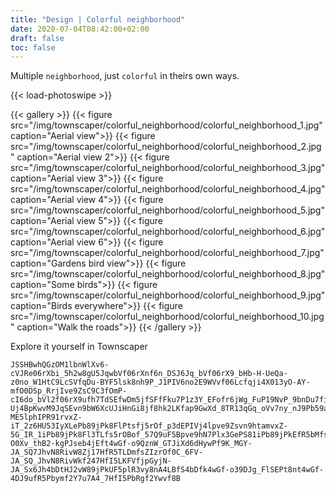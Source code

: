 ```yaml
---
title: "Design | Colorful neighborhood"
date: 2020-07-04T08:42:00+02:00
draft: false
toc: false
---
```


Multiple `neighborhood`, just `colorful` in theirs own ways.

{{< load-photoswipe >}}

{{< gallery >}}
  {{< figure src="/img/townscaper/colorful_neighborhood/colorful_neighborhood_1.jpg" caption="Aerial view">}}
  {{< figure src="/img/townscaper/colorful_neighborhood/colorful_neighborhood_2.jpg" caption="Aerial view 2">}}
  {{< figure src="/img/townscaper/colorful_neighborhood/colorful_neighborhood_3.jpg" caption="Aerial view 3">}}
  {{< figure src="/img/townscaper/colorful_neighborhood/colorful_neighborhood_4.jpg" caption="Aerial view 4">}}
  {{< figure src="/img/townscaper/colorful_neighborhood/colorful_neighborhood_5.jpg" caption="Aerial view 5">}}
  {{< figure src="/img/townscaper/colorful_neighborhood/colorful_neighborhood_6.jpg" caption="Aerial view 6">}}
  {{< figure src="/img/townscaper/colorful_neighborhood/colorful_neighborhood_7.jpg" caption="Gardens bird view">}}
  {{< figure src="/img/townscaper/colorful_neighborhood/colorful_neighborhood_8.jpg" caption="Some birds">}}
  {{< figure src="/img/townscaper/colorful_neighborhood/colorful_neighborhood_9.jpg" caption="Birds everywhere">}}
  {{< figure src="/img/townscaper/colorful_neighborhood/colorful_neighborhood_10.jpg" caption="Walk the roads">}}
{{< /gallery >}}

Explore it yourself in Townscaper

```text
JSSHBwhQGzOM1lbnWlXv6-cVJRe06rXbi_5h2w8gU5JqwbVf06rXnf6n_DSJ6Jq_bVf06rX9_bHb-H-UeQa-z0no_W1HtC9LcSVfqDu-BYF5lsk8nh9P_J1PIV6no2E9WVvf06Lcfqji4X013yO-AY-mfO0DSp_RrjIve9ZsC9C3fOmP-cI6do_bVl2f06rX9ufh7TdSEfwDm5jfSFfFku7P1z3Y_EFofr6jWg_FuP19NvP_9bnDu7fiznWWvy85nvD17_lpd3PR9tqd3Ps9pOamv5JR8nI5LK5nWivy8VnP-Uj4BpKwvM9JqSEvn9bW6XcUJiHnGi8jf8hk2LKfap9GwXd_8TR13qGq_oVv7ny_nJ9Pb59a0W1nlKq_Hb89j9DJfR5bMfs5rOf_pz8TUlufr6jWf96fozXXiPHNE5PX5faynNWvf8hkvy8VnP-ME5lphIPR91rvxZ-iT_2z6HU53IyXLePb89jPk8FlPtsfj5rOf_p3dEPIVj4lpve9Zsvn9htamvxZ-5G_IR_1iPb89jPk8Fl3TLfs5rOBof_57Q9uF5Bpve9hN7Plx3GePS81iPb89jPkEfR5bMfsp3tqv6A6nfCQ-O0Xv_thB2-kgPJseb4jEft4wGf-o9QznW_GTJiXd6dHywPf9K_MGY-JA_SQ7JhvN8RivW8Zj17HfR5TLDmfsZIzrOf0C_6FV-JA_SQ_JhvN8RivWkf247HfI5LKFVfjpGyjN-JA_Sx6Jh4bDtHJ2vW89jPkUF5plR3vy8nA4LBfS4bDfk4wGf-o39DJg_FlSEPt8nt4wGf-4DJ9ufR5Pbymf2Y7u7A4_7HfI5PbRgf2Ywvf8B
```
